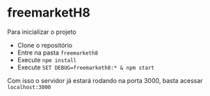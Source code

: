 # freemarketH8

Para inicializar o projeto
- Clone o repositório
- Entre na pasta `freemarketh8`  
- Execute `npm install`
- Execute `SET DEBUG=freemarketh8:* & npm start`

Com isso o servidor já estará rodando na porta 3000, basta acessar `localhost:3000`
